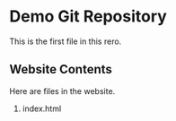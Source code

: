 # Demo Git Repository

This is the first file in this rero.

## Website Contents

Here are files in the website.

1. index.html